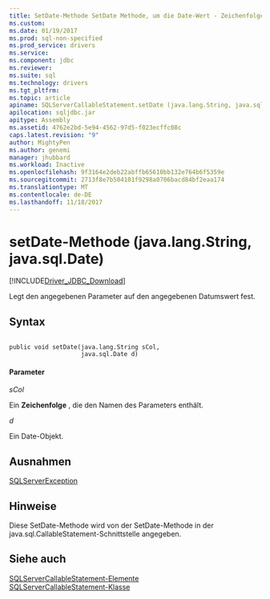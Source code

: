 ```yaml
---
title: SetDate-Methode SetDate Methode, um die Date-Wert - Zeichenfolge | Microsoft Docs
ms.custom: 
ms.date: 01/19/2017
ms.prod: sql-non-specified
ms.prod_service: drivers
ms.service: 
ms.component: jdbc
ms.reviewer: 
ms.suite: sql
ms.technology: drivers
ms.tgt_pltfrm: 
ms.topic: article
apiname: SQLServerCallableStatement.setDate (java.lang.String, java.sql.Date)
apilocation: sqljdbc.jar
apitype: Assembly
ms.assetid: 4762e2bd-5e94-4562-97d5-f023ecffc08c
caps.latest.revision: "9"
author: MightyPen
ms.author: genemi
manager: jhubbard
ms.workload: Inactive
ms.openlocfilehash: 9f3164e2deb22abffb65610bb132e764b6f5359e
ms.sourcegitcommit: 2713f8e7b504101f9298a0706bacd84bf2eaa174
ms.translationtype: MT
ms.contentlocale: de-DE
ms.lasthandoff: 11/18/2017
---
```

# <a name="setdate-method-javalangstring-javasqldate"></a>setDate-Methode (java.lang.String, java.sql.Date)
[!INCLUDE[Driver_JDBC_Download](../../../includes/driver_jdbc_download.md)]

  Legt den angegebenen Parameter auf den angegebenen Datumswert fest.  
  
## <a name="syntax"></a>Syntax  
  
```  
  
public void setDate(java.lang.String sCol,  
                    java.sql.Date d)  
```  
  
#### <a name="parameters"></a>Parameter  
 *sCol*  
  
 Ein **Zeichenfolge** , die den Namen des Parameters enthält.  
  
 *d*  
  
 Ein Date-Objekt.  
  
## <a name="exceptions"></a>Ausnahmen  
 [SQLServerException](../../../connect/jdbc/reference/sqlserverexception-class.md)  
  
## <a name="remarks"></a>Hinweise  
 Diese SetDate-Methode wird von der SetDate-Methode in der java.sql.CallableStatement-Schnittstelle angegeben.  
  
## <a name="see-also"></a>Siehe auch  
 [SQLServerCallableStatement-Elemente](../../../connect/jdbc/reference/sqlservercallablestatement-members.md)   
 [SQLServerCallableStatement-Klasse](../../../connect/jdbc/reference/sqlservercallablestatement-class.md)  
  
  
